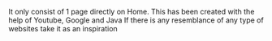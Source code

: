 It only consist of 1 page directly on Home.
This has been created with the help of Youtube, Google and Java
If there is any resemblance of any type of websites take it as an inspiration

